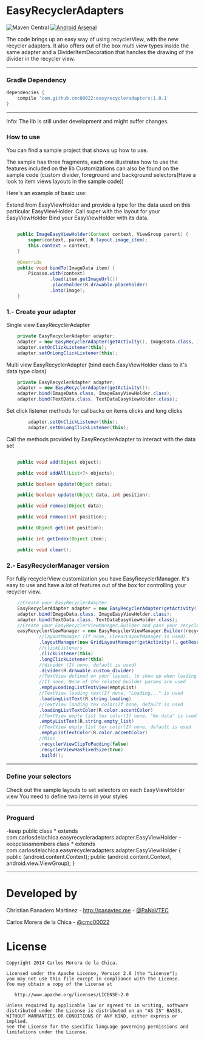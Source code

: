 # EasyRecyclerAdapters

![Maven Central](https://img.shields.io/maven-central/v/com.github.cmc00022/easyrecycleradapters.svg)
[![Android Arsenal](https://img.shields.io/badge/Android%20Arsenal-EasyRecyclerAdapters-brightgreen.svg?style=flat)](https://android-arsenal.com/details/1/1417)

The code brings up an easy way of using recyclerView, with the new recycler adapters. It also offers out of the box multi view types inside the same adapter and a DividerItemDecoration that handles the drawing of the divider in the recycler view.

---

### Gradle Dependency

```Groovy
dependencies {
    compile 'com.github.cmc00022:easyrecycleradapters:1.0.1'
}
```

---

Info: The lib is still under development and might suffer changes.

### How to use

You can find a sample project that shows up how to use.

The sample has three fragments, each one illustrates how to use the features included on the lib
Customizations can also be found on the sample code (custom divider, foreground and background selectors(Have a look to item views layouts in the sample code))

Here's an example of basic use:

Extend from EasyViewHolder and provide a type for the data used on this particular EasyViewHolder.
Call super with the layout for your EasyViewHolder
Bind your EasyViewHolder with its data.

```java

    public ImageEasyViewHolder(Context context, ViewGroup parent) {
        super(context, parent, R.layout.image_item);
        this.context = context;
    }

    @Override
    public void bindTo(ImageData item) {
        Picasso.with(context)
                .load(item.getImageUrl())
                .placeholder(R.drawable.placeholder)
                .into(image);
    }
```

### 1.- Create your adapter

Single view EasyRecyclerAdapter

```java
    private EasyRecyclerAdapter adapter;
    adapter = new EasyRecyclerAdapter(getActivity(), ImageData.class, ImageEasyViewHolder.class);
    adapter.setOnClickListener(this);
    adapter.setOnLongClickListener(this);
```

Multi view EasyRecyclerAdapter (bind each EasyViewHolder class to it's data type class)

```java
    private EasyRecyclerAdapter adapter;
    adapter = new EasyRecyclerAdapter(getActivity());
    adapter.bind(ImageData.class, ImageEasyViewHolder.class);
    adapter.bind(TextData.class, TextDataEasyViewHolder.class);

```

Set click listener methods for callbacks on items clicks and long clicks

```java
        adapter.setOnClickListener(this);
        adapter.setOnLongClickListener(this);
```

Call the methods provided by EasyRecyclerAdapter to interact with the data set

```java

    public void add(Object object);

    public void addAll(List<?> objects);

    public boolean update(Object data);

    public boolean update(Object data, int position);

    public void remove(Object data);

    public void remove(int position);

    public Object get(int position);

    public int getIndex(Object item);

    public void clear();

```

### 2.- EasyRecyclerManager version

For fully recyclerView customization you have EasyRecyclerManager. It's easy to use and have a lot of features out of the box for controlling your recycler view.

```java
    //Create your EasyRecyclerAdapter
    EasyRecyclerAdapter adapter = new EasyRecyclerAdapter(getActivity());
    adapter.bind(ImageData.class, ImageEasyViewHolder.class);
    adapter.bind(TextData.class, TextDataEasyViewHolder.class);
    //Create your EasyRecyclerViewManager.Builder and pass your recyclerView and your EasyRecyclerAdapter
    easyRecyclerViewManager = new EasyRecyclerViewManager.Builder(recyclerView, adapter)
            //layoutManager (If none, LinearLayoutManager is used)
            .layoutManager(new GridLayoutManager(getActivity(), getResources().getInteger(R.integer.grid_columns)))
            //clickListeners
            .clickListener(this)
            .longClickListener(this)
            //divider (If none, default is used)
            .divider(R.drawable.custom_divider)
            //TextView defined on your layout, to show up when loading your data or the recyclerView has not data
            //If none, None of the related builder params are used
            .emptyLoadingListTextView(emptyList)
            //TextView loading text(If none, "Loading..." is used
            .loadingListText(R.string.loading)
            //TextView loading tex color(If none, default is used
            .loadingListTextColor(R.color.accentColor)
            //TextView empty list tex color(If none, "No data" is used
            .emptyListText(R.string.empty_list)
            //TextView empty list tex color(If none, default is used
            .emptyListTextColor(R.color.accentColor)
            //Misc
            .recyclerViewClipToPadding(false)
            .recyclerViewHasFixedSize(true)
            .build();
```
---

### Define your selectors

Check out the sample layouts to set selectors on each EasyViewHolder view
You need to define two items in your styles

---

### Proguard

-keep public class * extends com.carlosdelachica.easyrecycleradapters.adapter.EasyViewHolder
-keepclassmembers class * extends com.carlosdelachica.easyrecycleradapters.adapter.EasyViewHolder {
 public <init>(android.content.Context);
 public <init>(android.content.Context, android.view.ViewGroup);
}

---

Developed by
=======

Christian Panadero Martinez - <a href="http://panavtec.me">http://panavtec.me</a> - <a href="https://github.com/PaNaVTEC">@PaNaVTEC</a>

Carlos Morera de la Chica - <a href="https://github.com/cmc00022">@cmc00022</a>

License
=======

    Copyright 2014 Carlos Morera de la Chica.

    Licensed under the Apache License, Version 2.0 (the "License");
    you may not use this file except in compliance with the License.
    You may obtain a copy of the License at

       http://www.apache.org/licenses/LICENSE-2.0

    Unless required by applicable law or agreed to in writing, software
    distributed under the License is distributed on an "AS IS" BASIS,
    WITHOUT WARRANTIES OR CONDITIONS OF ANY KIND, either express or implied.
    See the License for the specific language governing permissions and
    limitations under the License.
